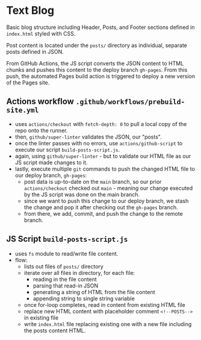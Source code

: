 # Text Blog

Basic blog structure including Header, Posts, and Footer sections defined in `index.html` styled with CSS.

Post content is located under the `posts/` directory as individual, separate posts defined in JSON.

From GitHub Actions, the JS script converts the JSON content to HTML chunks and pushes this content to the deploy branch `gh-pages`. From this push, the automated Pages build action is triggered to deploy a new version of the Pages site.

## Actions workflow `.github/workflows/prebuild-site.yml`
- uses `actions/checkout` with `fetch-depth: 0` to pull a local copy of the repo onto the runner.
- then, `github/super-linter` validates the JSON, our "posts".
- once the linter passes with no errors, use `actions/github-script` to execute our script `build-posts-script.js`.
- again, using `github/super-linter` - but to validate our HTML file as our JS script made changes to it.
- lastly, execute multiple `git` commands to push the changed HTML file to our deploy branch, `gh-pages`:
  - post data is up-to-date on the `main` branch, so our prior `actions/checkout` checked out `main` - meaning our change executed by the JS script was done on the main branch.
  - since we want to push this change to our deploy branch, we stash the change and pop it after checking out the `gh-pages` branch.
  - from there, we add, commit, and push the change to the remote branch.

## JS Script `build-posts-script.js`
- uses `fs` module to read/write file content.
- flow:
  - lists out files of `posts/` directory
  - iterate over all files in directory, for each file:
    - reading in the file content
    - parsing that read-in JSON
    - generating a string of HTML from the file content
    - appending string to single string variable
  - once for-loop completes, read in content from existing HTML file
  - replace new HTML content with placeholder comment `<!--POSTS-->` in existing file
  - write `index.html` file replacing existing one with a new file including the posts content HTML.

